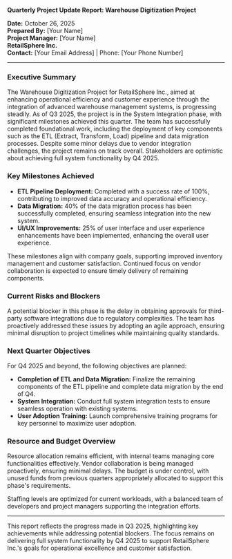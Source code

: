 

**Quarterly Project Update Report: Warehouse Digitization Project**

**Date:** October 26, 2025  
**Prepared By:** [Your Name]  
**Project Manager:** [Your Name]  
**RetailSphere Inc.**  
**Contact:** [Your Email Address] | Phone: [Your Phone Number]

---

### Executive Summary

The Warehouse Digitization Project for RetailSphere Inc., aimed at enhancing operational efficiency and customer experience through the integration of advanced warehouse management systems, is progressing steadily. As of Q3 2025, the project is in the System Integration phase, with significant milestones achieved this quarter. The team has successfully completed foundational work, including the deployment of key components such as the ETL (Extract, Transform, Load) pipeline and data migration processes. Despite some minor delays due to vendor integration challenges, the project remains on track overall. Stakeholders are optimistic about achieving full system functionality by Q4 2025.

### Key Milestones Achieved

- **ETL Pipeline Deployment:** Completed with a success rate of 100%, contributing to improved data accuracy and operational efficiency.
- **Data Migration:** 40% of the data migration process has been successfully completed, ensuring seamless integration into the new system.
- **UI/UX Improvements:** 25% of user interface and user experience enhancements have been implemented, enhancing the overall user experience.

These milestones align with company goals, supporting improved inventory management and customer satisfaction. Continued focus on vendor collaboration is expected to ensure timely delivery of remaining components.

### Current Risks and Blockers

A potential blocker in this phase is the delay in obtaining approvals for third-party software integrations due to regulatory complexities. The team has proactively addressed these issues by adopting an agile approach, ensuring minimal disruption to project timelines while maintaining quality standards.

### Next Quarter Objectives

For Q4 2025 and beyond, the following objectives are planned:

- **Completion of ETL and Data Migration:** Finalize the remaining components of the ETL pipeline and complete data migration by the end of Q4.
- **System Integration:** Conduct full system integration tests to ensure seamless operation with existing systems.
- **User Adoption Training:** Launch comprehensive training programs for key personnel to maximize user adoption.

### Resource and Budget Overview

Resource allocation remains efficient, with internal teams managing core functionalities effectively. Vendor collaboration is being managed proactively, ensuring minimal delays. The budget is under control, with unused funds from previous quarters appropriately allocated to support this phase's requirements.

Staffing levels are optimized for current workloads, with a balanced team of developers and project managers supporting the integration efforts.

---

This report reflects the progress made in Q3 2025, highlighting key achievements while addressing potential blockers. The focus remains on delivering full system functionality by Q4 2025 to support RetailSphere Inc.'s goals for operational excellence and customer satisfaction.